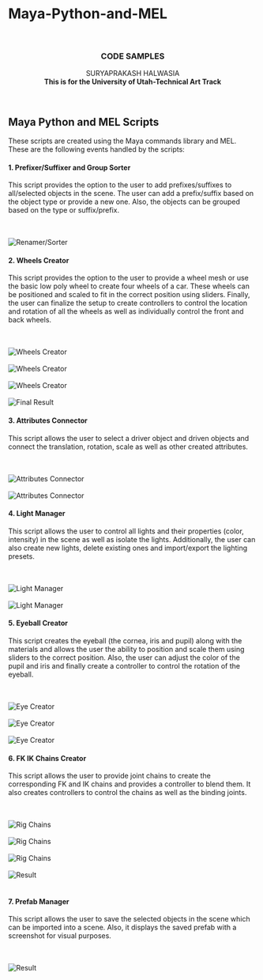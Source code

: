 # Maya-Python-and-MEL
<a name="readme-top"></a>


<!-- PROJECT LOGO -->
<br />

<h3 align="center">CODE SAMPLES</h3>

  <p align="center">
    SURYAPRAKASH HALWASIA
    <br />
    <strong>This is for the University of Utah-Technical Art Track</strong>
    <br />
    </p>



<br />



<!-- MAYA PYTHON AND MEL SCRIPTS -->
## Maya Python and MEL Scripts

These scripts are created using the Maya commands library and MEL. These are the following
events handled by the scripts:

#### 1. Prefixer/Suffixer and Group Sorter

This script provides the option to the user to add prefixes/suffixes to all/selected objects in the scene.
The user can add a prefix/suffix based on the object type or provide a new one. Also, 
the objects can be grouped based on the type or suffix/prefix.

<br />
 <br />

<img src="./readme-images/RenamerSorter.JPG" alt="Renamer/Sorter" >

<br />

#### 2. Wheels Creator
This script provides the option to the user to provide a wheel mesh or use the basic low poly 
wheel to create four wheels of a car. These wheels can be positioned and scaled to fit
in the correct position using sliders. Finally, the user can finalize the setup to create controllers
to control the location and rotation of all the wheels as well as individually control the front and back wheels.

<br />
 <br />

<img src="readme-images/wheelscreator.JPG" alt="Wheels Creator" >

<br />
 <br />

  <img src="readme-images/wheelscreator1.JPG" alt="Wheels Creator" >

<br />
 <br />

<img src="readme-images/wheelscreator2.JPG" alt="Wheels Creator" >

<br />
 <br />

<img src="readme-images/wheelscreator3.JPG" alt="Final Result" >

<br />

#### 3. Attributes Connector

This script allows the user to select a driver object and driven objects and connect the translation,
rotation, scale as well as other created attributes.

<br />
 <br />

<img src="[readme-images/AttributesConnector.JPG](https://github.com/SuryaSHalwasia/Maya-Python-and-MEL/blob/main/readme-images/AttributesConnector.JPG)" alt="Attributes Connector" >

<br />
 <br />

<img src="readme-images/AttributesConnector1.JPG" alt="Attributes Connector" >

<br />

#### 4. Light Manager
This script allows the user to control all lights and their properties (color, intensity) in the scene as well as isolate the lights. 
Additionally, the user can also create new lights, delete existing ones and import/export the lighting
presets.

<br />
 <br />

<img src="readme-images/light.JPG" alt="Light Manager" >

<br />
 <br />

<img src="readme-images/light1.JPG" alt="Light Manager" >

<br />

#### 5. Eyeball Creator
This script creates the eyeball (the cornea, iris and pupil) along with the materials and
allows the user the ability to position and scale them using sliders to the correct position. Also,
the user can adjust the color of the pupil and iris and finally create a controller to control
the rotation of the eyeball.

<br />
 <br />

<img src="readme-images/EyeCreator3.JPG" alt="Eye Creator" >

<br />
 <br />

<img src="readme-images/EyeCreator1.JPG" alt="Eye Creator" >

<br />
 <br />

<img src="readme-images/EyeCreator2.JPG" alt="Eye Creator" >
<br />

#### 6. FK IK Chains Creator
This script allows the user to provide joint chains to create the corresponding FK and IK chains
and provides a controller to blend them. It also creates controllers to control the chains as well
as the binding joints.

<br />
 <br />

<img src="readme-images/RigChains.JPG" alt="Rig Chains" >

<br />
 <br />

<img src="readme-images/RigChains2.JPG" alt="Rig Chains" >

<br />
 <br />

<img src="readme-images/RigChains0.JPG" alt="Rig Chains" >

<br />
 <br />

<img src="readme-images/RigChains1.JPG" alt="Result" >
<br />
<br />

#### 7. Prefab Manager
This script allows the user to save the selected objects in the scene which can be imported into a scene.
Also, it displays the saved prefab with a screenshot for visual purposes.

<br />
 <br />

<img src="readme-images/PrefabManager.JPG" alt="Result" >
<br />
